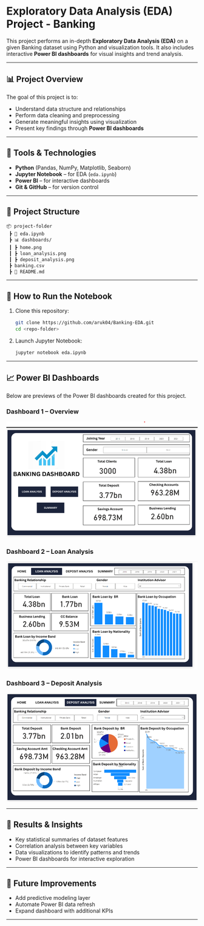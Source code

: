 # Exploratory Data Analysis (EDA) Project - Banking

This project performs an in-depth **Exploratory Data Analysis (EDA)** on a given Banking dataset using Python and visualization tools. It also includes interactive **Power BI dashboards** for visual insights and trend analysis.

---

## 📊 Project Overview

The goal of this project is to:

* Understand data structure and relationships
* Perform data cleaning and preprocessing
* Generate meaningful insights using visualization
* Present key findings through **Power BI dashboards**

---

## 🧠 Tools & Technologies

* **Python** (Pandas, NumPy, Matplotlib, Seaborn)
* **Jupyter Notebook** – for EDA (`eda.ipynb`)
* **Power BI** – for interactive dashboards
* **Git & GitHub** – for version control

---

## 📁 Project Structure

```
📦 project-folder
 ┣ 📄 eda.ipynb
 ┣ 📊 dashboards/
 ┃ ┣ home.png
 ┃ ┣ loan_analysis.png
 ┃ ┣ deposit_analysis.png
 ┣ banking.csv
 ┣ 📄 README.md

```

---

## 🧩 How to Run the Notebook

1. Clone this repository:

   ```bash
   git clone https://github.com/aruk04/Banking-EDA.git
   cd <repo-folder>
   ```

2. Launch Jupyter Notebook:

   ```bash
   jupyter notebook eda.ipynb
   ```

---

## 📈 Power BI Dashboards

Below are previews of the Power BI dashboards created for this project.

### Dashboard 1 – Overview

![Dashboard Overview](dashboards/home.png)

### Dashboard 2 – Loan Analysis

![Dashboard Details](dashboards/loan_analysis.png)

### Dashboard 3 – Deposit Analysis

![Dashboard Details](dashboards/deposit_analysis.png)

---

## 🧾 Results & Insights

* Key statistical summaries of dataset features
* Correlation analysis between key variables
* Data visualizations to identify patterns and trends
* Power BI dashboards for interactive exploration

---

## 🚀 Future Improvements

* Add predictive modeling layer
* Automate Power BI data refresh
* Expand dashboard with additional KPIs

---

